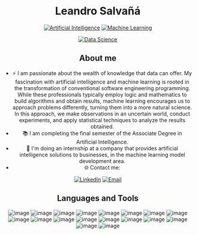 
<!--
**salvanya/salvanya** is a ✨ _special_ ✨ repository because its `README.md` (this file) appears on your GitHub profile.

Here are some ideas to get you started:

- 🔭 I’m currently working on ...
- 🌱 I’m currently learning ...
- 👯 I’m looking to collaborate on ...
- 🤔 I’m looking for help with ...
- 💬 Ask me about ...
- 📫 How to reach me: ...
- 😄 Pronouns: ...
- ⚡ Fun fact: ...
-->

<h1 align="center">Leandro Salvañá</h1>
<div align="center">

[![Artificial Intelligence](
https://img.shields.io/static/v1?label=&message=Artificial+Intelligence&color=%23BB0000&style=for-the-badge)](https://)
[![Machine Learning](https://img.shields.io/static/v1?label=&message=Machine+Learning&color=%23415A77&style=for-the-badge)](https://)

[![Data Science](https://img.shields.io/static/v1?label=&message=Data+Science&color=%23A74482&style=for-the-badge)](https://)

</div>

<h2 align="center">About me</h2>
<div align="center">

- ⚡ I am passionate about the wealth of knowledge that data can offer. My fascination with artificial intelligence and machine learning is rooted in the transformation of conventional software engineering programming. While these professionals typically employ logic and mathematics to build algorithms and obtain results, machine learning encourages us to approach problems differently, turning them into a more natural science. In this approach, we make observations in an uncertain world, conduct experiments, and apply statistical techniques to analyze the results obtained.
- 📚 I am completing the final semester of the Associate Degree in Artificial Intelligence.
- 💼 I'm doing an internship at a company that provides artificial intelligence solutions to businesses, in the machine learning model development area.
- 🌐 Contact me:

</div>
<div align="center">

[![LinkedIn](https://img.shields.io/static/v1?label=&message=LinkedIn&color=%230A66C2&style=for-the-badge&logo=linkedin)](https://www.linkedin.com/in/leandro-salva%C3%B1%C3%A1/?locale=en_US)
[![Email](https://img.shields.io/static/v1?label=&message=Email&color=%23EA4335&style=for-the-badge&logo=maildotru)](mailto:leandrosalvana@gmail.com)

</div>

<h2 align="center">Languages and Tools</h2>

<div align="center">

![image](https://img.shields.io/badge/Python-FFD43B?style=for-the-badge&logo=python&logoColor=blue)
![image](https://img.shields.io/badge/Numpy-777BB4?style=for-the-badge&logo=numpy&logoColor=white)
![image](https://img.shields.io/badge/Pandas-2C2D72?style=for-the-badge&logo=pandas&logoColor=white)
![image](https://img.shields.io/badge/Plotly-239120?style=for-the-badge&logo=plotly&logoColor=white)
![image](https://img.shields.io/badge/SciPy-654FF0?style=for-the-badge&logo=SciPy&logoColor=white)
![image](https://img.shields.io/badge/scikit_learn-F7931E?style=for-the-badge&logo=scikit-learn&logoColor=white)
![image](https://img.shields.io/badge/TensorFlow-FF6F00?style=for-the-badge&logo=TensorFlow&logoColor=white)
![image](https://img.shields.io/badge/Keras-FF0000?style=for-the-badge&logo=keras&logoColor=white)
![image](https://img.shields.io/badge/GIT-E44C30?style=for-the-badge&logo=git&logoColor=white)
![image](https://img.shields.io/badge/GitHub-100000?style=for-the-badge&logo=github&logoColor=white)
![image](https://img.shields.io/badge/VSCode-0078D4?style=for-the-badge&logo=visual%20studio%20code&logoColor=white)
![image](https://img.shields.io/badge/conda-342B029.svg?&style=for-the-badge&logo=anaconda&logoColor=white)
![image](https://img.shields.io/badge/Jupyter-F37626.svg?&style=for-the-badge&logo=Jupyter&logoColor=white)
![image](https://img.shields.io/badge/Streamlit-FF4B4B?style=for-the-badge&logo=Streamlit&logoColor=white)
![image](https://img.shields.io/badge/Microsoft%20SQL%20Server-CC2927?style=for-the-badge&logo=microsoft%20sql%20server&logoColor=white)
![image](https://img.shields.io/badge/PowerBI-F2C811?style=for-the-badge&logo=Power%20BI&logoColor=white)
![image](https://img.shields.io/badge/LaTeX-47A141?style=for-the-badge&logo=LaTeX&logoColor=white)
![image](https://img.shields.io/badge/Docker-2CA5E0?style=for-the-badge&logo=docker&logoColor=white)


</div>

